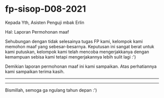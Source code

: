 # fp-sisop-D08-2021

Kepada Yth,
Asisten Penguji mbak Erlin

Hal: Laporan Permohonan maaf


Sehubungan dengan tidak selesainya tugas FP kami, kelompok kami memohon maaf yang sebesar-besarnya. Keputusan ini sangat berat untuk kami putuskan, kelompok kami telah mencoba mengerjakkanya dengan kemampuan sebisa kami tetapi mengerjakannya lebih sulit lagi :')


Demikian laporan permohonan maaf ini kami sampaikan. Atas perhatiannya kami sampaikan terima kasih.

______________
______________
Bismillah, semoga ga ngulang tahun depan :')
